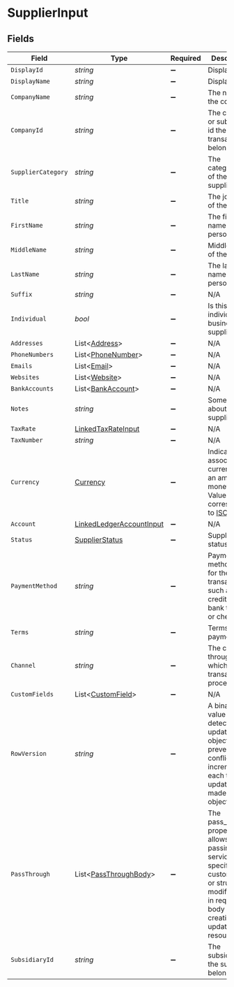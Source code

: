 # SupplierInput


## Fields

| Field                                                                                                                                                   | Type                                                                                                                                                    | Required                                                                                                                                                | Description                                                                                                                                             | Example                                                                                                                                                 |
| ------------------------------------------------------------------------------------------------------------------------------------------------------- | ------------------------------------------------------------------------------------------------------------------------------------------------------- | ------------------------------------------------------------------------------------------------------------------------------------------------------- | ------------------------------------------------------------------------------------------------------------------------------------------------------- | ------------------------------------------------------------------------------------------------------------------------------------------------------- |
| `DisplayId`                                                                                                                                             | *string*                                                                                                                                                | :heavy_minus_sign:                                                                                                                                      | Display ID                                                                                                                                              | EMP00101                                                                                                                                                |
| `DisplayName`                                                                                                                                           | *string*                                                                                                                                                | :heavy_minus_sign:                                                                                                                                      | Display name                                                                                                                                            | Windsurf Shop                                                                                                                                           |
| `CompanyName`                                                                                                                                           | *string*                                                                                                                                                | :heavy_minus_sign:                                                                                                                                      | The name of the company.                                                                                                                                | SpaceX                                                                                                                                                  |
| `CompanyId`                                                                                                                                             | *string*                                                                                                                                                | :heavy_minus_sign:                                                                                                                                      | The company or subsidiary id the transaction belongs to                                                                                                 | 12345                                                                                                                                                   |
| `SupplierCategory`                                                                                                                                      | *string*                                                                                                                                                | :heavy_minus_sign:                                                                                                                                      | The category/type of the supplier                                                                                                                       | Insurance                                                                                                                                               |
| `Title`                                                                                                                                                 | *string*                                                                                                                                                | :heavy_minus_sign:                                                                                                                                      | The job title of the person.                                                                                                                            | CEO                                                                                                                                                     |
| `FirstName`                                                                                                                                             | *string*                                                                                                                                                | :heavy_minus_sign:                                                                                                                                      | The first name of the person.                                                                                                                           | Elon                                                                                                                                                    |
| `MiddleName`                                                                                                                                            | *string*                                                                                                                                                | :heavy_minus_sign:                                                                                                                                      | Middle name of the person.                                                                                                                              | D.                                                                                                                                                      |
| `LastName`                                                                                                                                              | *string*                                                                                                                                                | :heavy_minus_sign:                                                                                                                                      | The last name of the person.                                                                                                                            | Musk                                                                                                                                                    |
| `Suffix`                                                                                                                                                | *string*                                                                                                                                                | :heavy_minus_sign:                                                                                                                                      | N/A                                                                                                                                                     | Jr.                                                                                                                                                     |
| `Individual`                                                                                                                                            | *bool*                                                                                                                                                  | :heavy_minus_sign:                                                                                                                                      | Is this an individual or business supplier                                                                                                              | true                                                                                                                                                    |
| `Addresses`                                                                                                                                             | List<[Address](../../Models/Components/Address.md)>                                                                                                     | :heavy_minus_sign:                                                                                                                                      | N/A                                                                                                                                                     |                                                                                                                                                         |
| `PhoneNumbers`                                                                                                                                          | List<[PhoneNumber](../../Models/Components/PhoneNumber.md)>                                                                                             | :heavy_minus_sign:                                                                                                                                      | N/A                                                                                                                                                     |                                                                                                                                                         |
| `Emails`                                                                                                                                                | List<[Email](../../Models/Components/Email.md)>                                                                                                         | :heavy_minus_sign:                                                                                                                                      | N/A                                                                                                                                                     |                                                                                                                                                         |
| `Websites`                                                                                                                                              | List<[Website](../../Models/Components/Website.md)>                                                                                                     | :heavy_minus_sign:                                                                                                                                      | N/A                                                                                                                                                     |                                                                                                                                                         |
| `BankAccounts`                                                                                                                                          | List<[BankAccount](../../Models/Components/BankAccount.md)>                                                                                             | :heavy_minus_sign:                                                                                                                                      | N/A                                                                                                                                                     |                                                                                                                                                         |
| `Notes`                                                                                                                                                 | *string*                                                                                                                                                | :heavy_minus_sign:                                                                                                                                      | Some notes about this supplier                                                                                                                          | Some notes about this supplier                                                                                                                          |
| `TaxRate`                                                                                                                                               | [LinkedTaxRateInput](../../Models/Components/LinkedTaxRateInput.md)                                                                                     | :heavy_minus_sign:                                                                                                                                      | N/A                                                                                                                                                     |                                                                                                                                                         |
| `TaxNumber`                                                                                                                                             | *string*                                                                                                                                                | :heavy_minus_sign:                                                                                                                                      | N/A                                                                                                                                                     | US123945459                                                                                                                                             |
| `Currency`                                                                                                                                              | [Currency](../../Models/Components/Currency.md)                                                                                                         | :heavy_minus_sign:                                                                                                                                      | Indicates the associated currency for an amount of money. Values correspond to [ISO 4217](https://en.wikipedia.org/wiki/ISO_4217).                      | USD                                                                                                                                                     |
| `Account`                                                                                                                                               | [LinkedLedgerAccountInput](../../Models/Components/LinkedLedgerAccountInput.md)                                                                         | :heavy_minus_sign:                                                                                                                                      | N/A                                                                                                                                                     |                                                                                                                                                         |
| `Status`                                                                                                                                                | [SupplierStatus](../../Models/Components/SupplierStatus.md)                                                                                             | :heavy_minus_sign:                                                                                                                                      | Supplier status                                                                                                                                         | active                                                                                                                                                  |
| `PaymentMethod`                                                                                                                                         | *string*                                                                                                                                                | :heavy_minus_sign:                                                                                                                                      | Payment method used for the transaction, such as cash, credit card, bank transfer, or check                                                             | cash                                                                                                                                                    |
| `Terms`                                                                                                                                                 | *string*                                                                                                                                                | :heavy_minus_sign:                                                                                                                                      | Terms of payment.                                                                                                                                       | Net 30 days                                                                                                                                             |
| `Channel`                                                                                                                                               | *string*                                                                                                                                                | :heavy_minus_sign:                                                                                                                                      | The channel through which the transaction is processed.                                                                                                 | email                                                                                                                                                   |
| `CustomFields`                                                                                                                                          | List<[CustomField](../../Models/Components/CustomField.md)>                                                                                             | :heavy_minus_sign:                                                                                                                                      | N/A                                                                                                                                                     |                                                                                                                                                         |
| `RowVersion`                                                                                                                                            | *string*                                                                                                                                                | :heavy_minus_sign:                                                                                                                                      | A binary value used to detect updates to a object and prevent data conflicts. It is incremented each time an update is made to the object.              | 1-12345                                                                                                                                                 |
| `PassThrough`                                                                                                                                           | List<[PassThroughBody](../../Models/Components/PassThroughBody.md)>                                                                                     | :heavy_minus_sign:                                                                                                                                      | The pass_through property allows passing service-specific, custom data or structured modifications in request body when creating or updating resources. |                                                                                                                                                         |
| `SubsidiaryId`                                                                                                                                          | *string*                                                                                                                                                | :heavy_minus_sign:                                                                                                                                      | The subsidiary the supplier belongs to.                                                                                                                 | 12345                                                                                                                                                   |